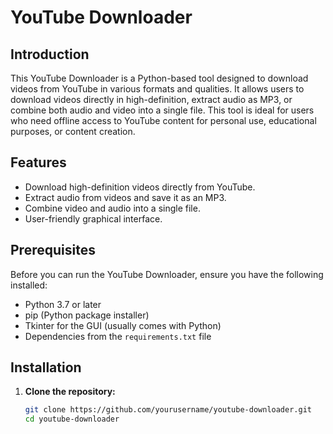 # YouTube Downloader

## Introduction

This YouTube Downloader is a Python-based tool designed to download videos from YouTube in various formats and qualities. It allows users to download videos directly in high-definition, extract audio as MP3, or combine both audio and video into a single file. This tool is ideal for users who need offline access to YouTube content for personal use, educational purposes, or content creation.

## Features

- Download high-definition videos directly from YouTube.
- Extract audio from videos and save it as an MP3.
- Combine video and audio into a single file.
- User-friendly graphical interface.

## Prerequisites

Before you can run the YouTube Downloader, ensure you have the following installed:
- Python 3.7 or later
- pip (Python package installer)
- Tkinter for the GUI (usually comes with Python)
- Dependencies from the `requirements.txt` file

## Installation

1. **Clone the repository:**
   ```bash
   git clone https://github.com/yourusername/youtube-downloader.git
   cd youtube-downloader
